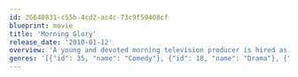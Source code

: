```yaml
---
id: 26640831-c55b-4cd2-ac4c-73c9f59408cf
blueprint: movie
title: 'Morning Glory'
release_date: '2010-01-12'
overview: 'A young and devoted morning television producer is hired as an executive producer on a  long-running morning show at a once-prominent but currently failing station in New York City. Eager to keep the show on air, she recruits a former news journalist and anchor who disapproves of co-hosting a show that does not deal with real news stories.'
genres: '[{"id": 35, "name": "Comedy"}, {"id": 18, "name": "Drama"}, {"id": 10749, "name": "Romance"}]'
---
```

